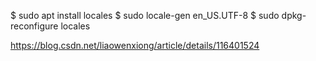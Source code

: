 $ sudo apt install locales
$ sudo locale-gen en_US.UTF-8
$ sudo dpkg-reconfigure locales


https://blog.csdn.net/liaowenxiong/article/details/116401524